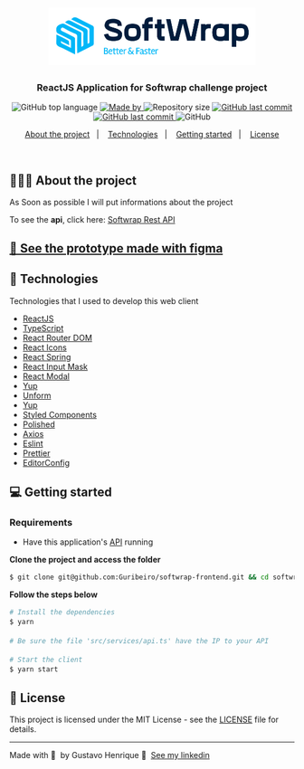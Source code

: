 <h1 align="center">
  <img alt="Softwarp Logo" src="src/assets/softwrap.png">
</h1>

<h3 align="center">
  ReactJS Application for Softwrap challenge project
</h3>

<p align="center">
  <img alt="GitHub top language" src="https://img.shields.io/github/languages/top/Guribeiro/softwrap-frontend?color=00B7F8">

 <a href="https://www.linkedin.com/in/gustavohribeiro/" target="_blank" rel="noopener noreferrer">
    <img alt="Made by" src="https://img.shields.io/badge/made%20by-Gustavo%20Henrique-00B7F8">
  </a>

   <img alt="Repository size" src="https://img.shields.io/github/repo-size/Guribeiro/softwrap-frontend?color=00B7F8">

   <a href="https://github.com/Guribeiro/softwrap-api/commits">
    <img alt="GitHub last commit" src="https://img.shields.io/github/last-commit/Guribeiro/softwrap-frontend?color=00B7F8">
  </a>

 <a href="https://github.com/Guribeiro/softwrap-api/stargazers">
    <img alt="GitHub last commit" src="https://img.shields.io/github/stars/Guribeiro/softwrap-frontend?color=00B7F8">
  </a>

  <img alt="GitHub" src="https://img.shields.io/github/license/Guribeiro/softwrap-frontend?color=00B7F8">
</p>

<p align="center">
  <a href="#%EF%B8%8F-about-the-project">About the project</a>&nbsp;&nbsp;&nbsp;|&nbsp;&nbsp;&nbsp;
  <a href="#-technologies">Technologies</a>&nbsp;&nbsp;&nbsp;|&nbsp;&nbsp;&nbsp;
  <a href="#-getting-started">Getting started</a>&nbsp;&nbsp;&nbsp;|&nbsp;&nbsp;&nbsp;
  <a href="#-license">License</a>
</p>

</br>

## 💇🏻‍♂️ About the project

As Soon as possible I will put informations about the project

To see the **api**, click here: [Softwrap Rest API](https://github.com/Guribeiro/softwrap-api)</br>

## [🌌 See the prototype made with figma](https://www.figma.com/file/oxmKlX2Q6VjgJBlXjyVI8J/Softwrap-challenge?node-id=0%3A1)

## 🚀 Technologies

Technologies that I used to develop this web client

- [ReactJS](https://reactjs.org/)
- [TypeScript](https://www.typescriptlang.org/)
- [React Router DOM](https://reacttraining.com/react-router/)
- [React Icons](https://react-icons.netlify.com/#/)
- [React Spring](https://react-spring.io/)
- [React Input Mask](https://github.com/sanniassin/react-input-mask)
- [React Modal](https://github.com/reactjs/react-modal)
- [Yup](https://github.com/jquense/yup)
- [Unform](https://unform.dev/)
- [Yup](https://github.com/jquense/yup)
- [Styled Components](https://styled-components.com/)
- [Polished](https://github.com/styled-components/polished)
- [Axios](https://github.com/axios/axios)
- [Eslint](https://eslint.org/)
- [Prettier](https://prettier.io/)
- [EditorConfig](https://editorconfig.org/)

## 💻 Getting started

### Requirements

- Have this application's [API](https://github.com/Guribeiro/softwrap-api) running

**Clone the project and access the folder**

```bash
$ git clone git@github.com:Guribeiro/softwrap-frontend.git && cd softwrap-frontend
```

**Follow the steps below**

```bash
# Install the dependencies
$ yarn

# Be sure the file 'src/services/api.ts' have the IP to your API

# Start the client
$ yarn start
```

## 📝 License

This project is licensed under the MIT License - see the [LICENSE](LICENSE) file for details.

---

Made with 💜 &nbsp;by Gustavo Henrique 👋 &nbsp;[See my linkedin](https://www.linkedin.com/in/gustavohribeiro/)

